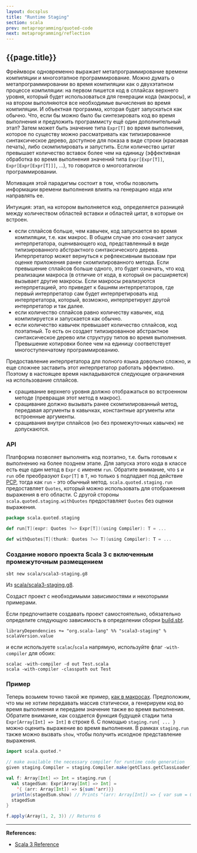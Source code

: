 ```yaml
---
layout: docsplus
title: "Runtime Staging"
section: scala
prev: metaprogramming/quoted-code
next: metaprogramming/reflection
---
```


## {{page.title}}

Фреймворк одновременно выражает метапрограммирование времени компиляции и многоэтапное программирование. 
Можно думать о метапрограммировании во время компиляции как о двухэтапном процессе компиляции: 
на первом пишется код в сплайсах верхнего уровня, который будет использоваться для генерации кода (макросы), 
и на втором выполняются все необходимые вычисления во время компиляции. 
И объектная программа, которая будет запускаться как обычно. 
Что, если бы можно было бы синтезировать код во время выполнения и предложить программисту ещё один дополнительный этап? 
Затем может быть значение типа `Expr[T]` во время выполнения, 
которое по существу можно рассматривать как типизированное синтаксическое дерево, 
доступное для показа в виде строки (красивая печать), либо скомпилировать и запустить. 
Если количество цитат превышает количество вставок более чем на единицу 
(эффективная обработка во время выполнения значений типа `Expr[Expr[T]]`, `Expr[Expr[Expr[T]]]`, ...), 
то говорится о многоэтапном программировании.

Мотивация этой парадигмы состоит в том, 
чтобы позволить информации времени выполнения влиять на генерацию кода или направлять ее.

Интуиция: этап, на котором выполняется код, 
определяется разницей между количеством областей вставки и областей цитат, в которые он встроен.
- если сплайсов больше, чем кавычек, код запускается во время компиляции, т.е. как макрос. 
В общем случае это означает запуск интерпретатора, оценивающего код, 
представленный в виде типизированного абстрактного синтаксического дерева. 
Интерпретатор может вернуться к рефлексивным вызовам при оценке приложения ранее скомпилированного метода. 
Если превышение сплайсов больше одного, это будет означать, 
что код реализации макроса (в отличие от кода, в который он расширяется) вызывает другие макросы. 
Если макросы реализуются интерпретацией, это приведет к башням интерпретаторов, 
где первый интерпретатор сам будет интерпретировать код интерпретатора, 
который, возможно, интерпретирует другой интерпретатор и так далее.
- если количество сплайсов равно количеству кавычек, код компилируется и запускается как обычно.
- если количество кавычек превышает количество сплайсов, код поэтапный. 
То есть он создает типизированное абстрактное синтаксическое дерево или структуру типов во время выполнения. 
Превышение котировки более чем на единицу соответствует многоступенчатому программированию.

Предоставление интерпретатора для полного языка довольно сложно, 
и еще сложнее заставить этот интерпретатор работать эффективно. 
Поэтому в настоящее время накладываются следующие ограничения на использование сплайсов.
- сращивание верхнего уровня должно отображаться во встроенном методе (превращая этот метод в макрос).
- сращивание должно вызывать ранее скомпилированный метод, 
передавая аргументы в кавычках, константные аргументы или встроенные аргументы.
- сращивания внутри сплайсов (но без промежуточных кавычек) не допускаются.


### API

Платформа позволяет выполнять код поэтапно, т.е. быть готовым к выполнению на более позднем этапе. 
Для запуска этого кода в классе есть еще один метод в `Expr` с именем `run`. 
Обратите внимание, что `$` и `run` обе преобразуют `Expr[T]` в `T`, 
но только `$` подпадает под действие [PCP](https://docs.scala-lang.org/scala3/reference/metaprogramming/macros.html#the-phase-consistency-principle), 
тогда как `run` - это обычный метод. 
`scala.quoted.staging.run` предоставляет `Quotes`, который можно использовать для отображения выражения в его области. 
С другой стороны `scala.quoted.staging.withQuotes` предоставляет `Quotes` без оценки выражения.

```scala
package scala.quoted.staging

def run[T](expr: Quotes ?=> Expr[T])(using Compiler): T = ...

def withQuotes[T](thunk: Quotes ?=> T)(using Compiler): T = ...
```

### Создание нового проекта Scala 3 с включенным промежуточным размещением

```
sbt new scala/scala3-staging.g8
```

Из [scala/scala3-staging.g8](https://github.com/scala/scala3-staging.g8).

Создаст проект с необходимыми зависимостями и некоторыми примерами.

Если предпочитаете создавать проект самостоятельно, 
обязательно определите следующую зависимость в определении сборки [build.sbt](https://www.scala-sbt.org/1.x/docs/Basic-Def.html).

```
libraryDependencies += "org.scala-lang" %% "scala3-staging" % scalaVersion.value
```

и если используете `scalac`/`scala` напрямую, используйте флаг `-with-compiler` для обоих:

```
scalac -with-compiler -d out Test.scala
scala -with-compiler -classpath out Test
```

### Пример

Теперь возьмем точно такой же пример, [как в макросах](https://docs.scala-lang.org/scala3/reference/metaprogramming/macros.html). 
Предположим, что мы не хотим передавать массив статически, 
а генерируем код во время выполнения и передаем значение также во время выполнения. 
Обратите внимание, как создается функция будущей стадии типа `Expr[Array[Int] => Int]` в строке 6. 
С помощью `staging.run{ ... }` можно оценить выражение во время выполнения. 
В рамках `staging.run` также можно вызвать `show`, чтобы получить исходное представление выражения.

```scala
import scala.quoted.*

// make available the necessary compiler for runtime code generation
given staging.Compiler = staging.Compiler.make(getClass.getClassLoader)

val f: Array[Int] => Int = staging.run {
  val stagedSum: Expr[Array[Int] => Int] =
    '{ (arr: Array[Int]) => ${sum('arr)}}
  println(stagedSum.show) // Prints "(arr: Array[Int]) => { var sum = 0; ... }"
  stagedSum
}

f.apply(Array(1, 2, 3)) // Returns 6
```


---

**References:**
- [Scala 3 Reference](https://docs.scala-lang.org/scala3/reference/metaprogramming/staging.html)
